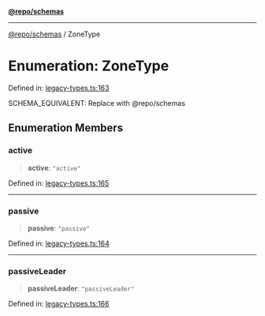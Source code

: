 [**@repo/schemas**](../README.md)

***

[@repo/schemas](../globals.md) / ZoneType

# Enumeration: ZoneType

Defined in: [legacy-types.ts:163](https://github.com/alexqguo/drinking-board-game-v3/blob/675bd7febb3071dfc3dca88ee4e9928e0ed24aab/packages/schemas/src/legacy-types.ts#L163)

SCHEMA_EQUIVALENT: Replace with @repo/schemas

## Enumeration Members

### active

> **active**: `"active"`

Defined in: [legacy-types.ts:165](https://github.com/alexqguo/drinking-board-game-v3/blob/675bd7febb3071dfc3dca88ee4e9928e0ed24aab/packages/schemas/src/legacy-types.ts#L165)

***

### passive

> **passive**: `"passive"`

Defined in: [legacy-types.ts:164](https://github.com/alexqguo/drinking-board-game-v3/blob/675bd7febb3071dfc3dca88ee4e9928e0ed24aab/packages/schemas/src/legacy-types.ts#L164)

***

### passiveLeader

> **passiveLeader**: `"passiveLeader"`

Defined in: [legacy-types.ts:166](https://github.com/alexqguo/drinking-board-game-v3/blob/675bd7febb3071dfc3dca88ee4e9928e0ed24aab/packages/schemas/src/legacy-types.ts#L166)
